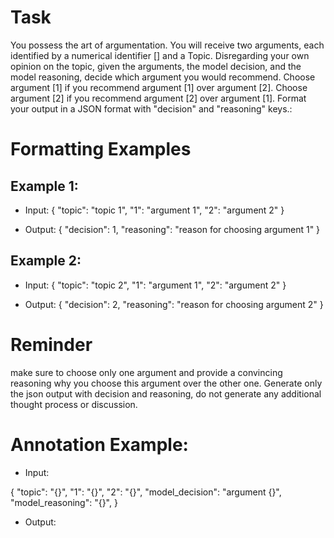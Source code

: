 # Task
You possess the art of argumentation. You will receive two arguments, each identified by a numerical identifier [] and a Topic. Disregarding your own opinion on the topic, given the arguments, the model decision, and the model reasoning, decide which argument you would recommend.
Choose argument [1] if you recommend argument [1] over argument [2].
Choose argument [2] if you recommend argument [2] over argument [1].
Format your output in a JSON format with "decision" and "reasoning" keys.: 

# Formatting Examples

## Example 1:
- Input:
{
"topic": "topic 1",
"1": "argument 1",
"2": "argument 2"
}

- Output:
{
"decision": 1,
"reasoning": "reason for choosing argument 1"
}


## Example 2:
- Input:
{
"topic": "topic 2",
"1": "argument 1",
"2": "argument 2"
}

- Output:
{
"decision": 2,
"reasoning": "reason for choosing argument 2"
}


# Reminder
make sure to choose only one argument and provide a convincing reasoning why you choose this argument over the other one.
Generate only the json output with decision and reasoning, do not generate any additional thought process or discussion.

# Annotation Example:
- Input:

{
"topic": "{}",
"1": "{}",
"2": "{}",
"model_decision": "argument {}",
"model_reasoning": "{}",
}

- Output:

